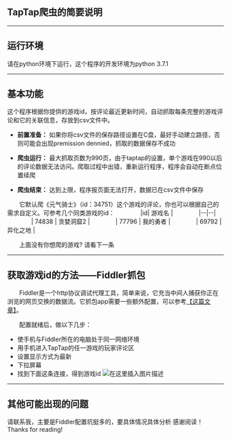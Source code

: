 ## TapTap爬虫的简要说明


<hr>

## 运行环境
请在python环境下运行，这个程序的开发环境为python 3.7.1
<hr>

## 	基本功能
这个程序根据你提供的游戏id，按评论最近更新时间，自动抓取每条完整的游戏评论和它的关联信息，存放到csv文件中。

 - **前置准备：** 如果你将csv文件的保存路径设置在C盘，最好手动建立路径，否则可能会出现premission dennied，抓取的数据保存不成功
 - **爬虫运行：** 最大抓取页数为990页，由于taptap的设置，单个游戏在990以后的评论数据无法访问。爬取过程中出错，重新运行程序，程序会自动在断点位置续爬

 - **爬虫结束：** 达到上限，程序报页面无法打开，数据已在csv文件中保存

&emsp;&emsp;它默认爬《元气骑士》（id：34751）这个游戏的评论，你也可以根据自己的需求自定义。可参考几个同类游戏的id：
&emsp;&emsp;&emsp;&emsp;|id| 游戏名 |
&emsp;&emsp;&emsp;&emsp;|--|--|
&emsp;&emsp;&emsp;&emsp;| 74838 | 贪婪洞窟2 |
&emsp;&emsp;&emsp;&emsp;| 77796 | 我的勇者 |
&emsp;&emsp;&emsp;&emsp;| 69792 | 异化之地 |

&emsp;&emsp;上面没有你想爬的游戏? 请看下一条
<hr>

## 获取游戏id的方法——Fiddler抓包
&emsp;&emsp;Fiddler是一个http协议调试代理工具，简单来说，它充当中间人捕获你正在浏览的网页交换的数据流。它抓包app需要一些额外配置，可以参考[【这篇文章】](https://blog.csdn.net/xyz846/article/details/78963245)。

&emsp;&emsp;配置就绪后，做以下几步：
 - 使手机与Fiddler所在的电脑处于同一网络环境
 - 用手机进入TapTap的任一游戏的玩家评论区
 - 设置显示方式为最新
 - 下拉屏幕
 - 找到下面这条连接，得到游戏id
![在这里插入图片描述](https://img-blog.csdnimg.cn/20200323110543653.png?x-oss-process=image/watermark,type_ZmFuZ3poZW5naGVpdGk,shadow_10,text_aHR0cHM6Ly9ibG9nLmNzZG4ubmV0L3UwMTE5MDkwNzc=,size_16,color_FFFFFF,t_70)
<hr>

## 其他可能出现的问题
请联系我，主要是Fiddler配置坑挺多的，要具体情况具体分析
感谢阅读！Thanks for reading!
